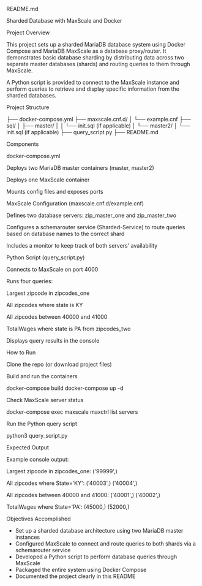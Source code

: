 README.md

Sharded Database with MaxScale and Docker

Project Overview

This project sets up a sharded MariaDB database system using Docker Compose and MariaDB MaxScale as a database proxy/router. It demonstrates basic database sharding by distributing data across two separate master databases (shards) and routing queries to them through MaxScale.

A Python script is provided to connect to the MaxScale instance and perform queries to retrieve and display specific information from the sharded databases.

Project Structure

├── docker-compose.yml
├── maxscale.cnf.d/
│   └── example.cnf
├── sql/
│   ├── master/
│   │   └── init.sql (if applicable)
│   └── master2/
│       └── init.sql (if applicable)
├── query_script.py
├── README.md

Components

docker-compose.yml

Deploys two MariaDB master containers (master, master2)

Deploys one MaxScale container

Mounts config files and exposes ports

MaxScale Configuration (maxscale.cnf.d/example.cnf)

Defines two database servers: zip_master_one and zip_master_two

Configures a schemarouter service (Sharded-Service) to route queries based on database names to the correct shard

Includes a monitor to keep track of both servers' availability

Python Script (query_script.py)

Connects to MaxScale on port 4000

Runs four queries:

Largest zipcode in zipcodes_one

All zipcodes where state is KY

All zipcodes between 40000 and 41000

TotalWages where state is PA from zipcodes_two

Displays query results in the console

How to Run

Clone the repo (or download project files)

Build and run the containers

docker-compose build
docker-compose up -d

Check MaxScale server status

docker-compose exec maxscale maxctrl list servers

Run the Python query script

python3 query_script.py

Expected Output

Example console output:

Largest zipcode in zipcodes_one:
('99999',)

All zipcodes where State='KY':
('40003',)
('40004',)

All zipcodes between 40000 and 41000:
('40001',)
('40002',)

TotalWages where State='PA':
(45000,)
(52000,)

Objectives Accomplished

- Set up a sharded database architecture using two MariaDB master instances 
- Configured MaxScale to connect and route queries to both shards via a schemarouter service
- Developed a Python script to perform database queries through MaxScale
- Packaged the entire system using Docker Compose
- Documented the project clearly in this README

